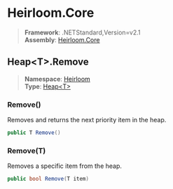 # Heirloom.Core

> **Framework**: .NETStandard,Version=v2.1  
> **Assembly**: [Heirloom.Core][0]  

## Heap\<T>.Remove

> **Namespace**: [Heirloom][0]  
> **Type**: [Heap\<T>][1]  

### Remove()

Removes and returns the next priority item in the heap.

```cs
public T Remove()
```

### Remove(T)

Removes a specific item from the heap.

```cs
public bool Remove(T item)
```

[0]: ../Heirloom.Core.md
[1]: Heirloom.Heap[T].md
